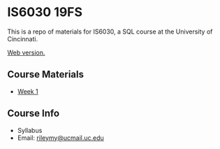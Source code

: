 # IS6030 19FS
This is a repo of materials for IS6030, a SQL course at the University of Cincinnati.

[Web version.](https://mrrisley.github.io/sql-uc-fall2019/)

## Course Materials

+ [Week 1](https://mrrisley.github.io/sql-uc-fall2019/week-1)

## Course Info

+ Syllabus
+ Email: rileymy@ucmail.uc.edu










